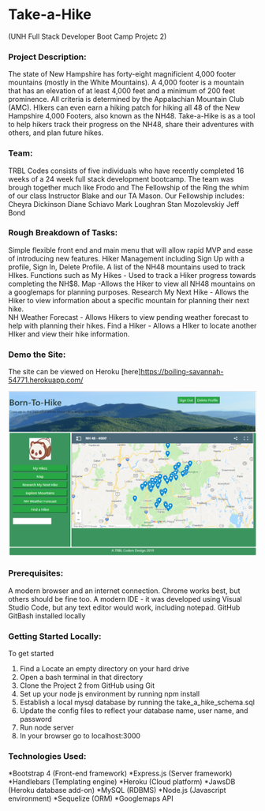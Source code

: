 # Take-a-Hike
(UNH Full Stack Developer Boot Camp Projetc 2)

### Project Description:
The state of New Hampshire has forty-eight magnificient 4,000 footer mountains (mostly in the White Mountains). A 4,000 footer is a mountain that has an elevation of at least 4,000 feet and a minimum of 200 feet prominence. All criteria is determined by the Appalachian Mountain Club (AMC). HIkers can even earn a hiking patch for hiking all 48 of the New Hampshire 4,000 Footers, also known as the NH48. Take-a-Hike is as a tool to help hikers track their progress on the NH48, share their adventures with others, and plan future hikes.

### Team:
TRBL Codes consists of five individuals who have recently completed 16 weeks of a 24 week full stack development bootcamp. The team was brough together much like Frodo and The Fellowship of the Ring the whim of our class Instructor Blake and our TA Mason. Our Fellowship includes:
Cheyra Dickinson
Diane Schiavo
Mark Loughran
Stan Mozolevskiy
Jeff Bond

### Rough Breakdown of Tasks:
Simple flexible front end and main menu that will allow rapid MVP and ease of introducing new features.
Hiker Management including Sign Up with a profile, Sign In, Delete Profile. 
A list of the NH48 mountains used to track HIkes.
Functions such as 
My Hikes - Used to track a Hiker progress towards completing the NH$8.
Map -Allows the Hiker to view all NH48 mountains on a googlemaps for planning purposes.
Research My Next Hike - Allows the Hiker to view information about a specific mountain for planning their next hike.  
NH Weather Forecast - Allows Hikers to view pending weather forecast to help with planning their hikes.
Find a Hiker -  Allows a HIker to locate another HIker and view their hike information. 

### Demo the Site:
The site can be viewed on Heroku [here]https://boiling-savannah-54771.herokuapp.com/

![](./images/Take_a_Hike.PNG "Take-A-Hike Home Page")

### Prerequisites:
A modern browser and an internet connection. Chrome works best, but others should be fine too.
A modern IDE - it was developed using Visual Studio Code, but any text editor would work, including notepad.
GitHub
GitBash installed locally

### Getting Started Locally:
To get started
1. Find a Locate an empty directory on your hard drive
2. Open a bash terminal in that directory
3. Clone the Project 2 from GitHub using Git
4. Set up your node js environment by running npm install
5. Establish a local mysql database by running the take_a_hike_schema.sql
6. Update the config files to reflect your database name, user name, and password
7. Run node server
8. In your browser go to localhost:3000

### Technologies Used:
*Bootstrap 4 (Front-end framework)
*Express.js (Server framework)
*Handlebars (Templating engine)
*Heroku (Cloud platform)
*JawsDB (Heroku database add-on)
*MySQL (RDBMS)
*Node.js (Javascript environment)
*Sequelize (ORM)
*Googlemaps API